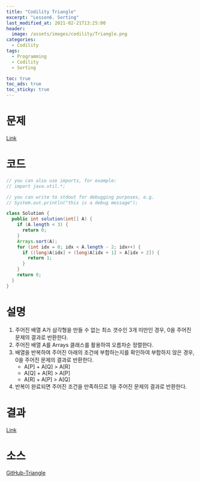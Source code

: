 ```yaml
---
title: "Codility Triangle"
excerpt: "Lesson6. Sorting"
last_modified_at: 2021-02-21T13:25:00
header:
  image: /assets/images/codility/Triangle.png
categories:
  - Codility
tags:
  - Programming
  - Codility
  - Sorting

toc: true
toc_ads: true
toc_sticky: true
---
```

# 문제
[Link](https://app.codility.com/programmers/lessons/6-sorting/triangle/)

# 코드
```java
// you can also use imports, for example:
// import java.util.*;

// you can write to stdout for debugging purposes, e.g.
// System.out.println("this is a debug message");

class Solution {
  public int solution(int[] A) {
    if (A.length < 3) {
      return 0;
    }
    Arrays.sort(A);
    for (int idx = 0; idx < A.length - 2; idx++) {
      if ((long)A[idx] + (long)A[idx + 1] > A[idx + 2]) {
        return 1;
      }
    }
    return 0;
  }
}
```

# 설명
1. 주어진 배열 A가 삼각형을 만들 수 없는 최소 갯수인 3개 미만인 경우, 0을 주어진 문제의 결과로 반환한다.
2. 주어진 배열 A를 Arrays 클래스를 활용하여 오름차순 정렬한다.
3. 배열을 반복하여 주어진 아래의 조건에 부합하는지를 확인하여 부합하지 않은 경우, 0을 주어진 문제의 결과로 반환한다.
    - A[P] + A[Q] > A[R]
    - A[Q] + A[R] > A[P]
    - A[R] + A[P] > A[Q]
4. 반복이 완료되면 주어진 조건을 만족하므로 1을 주어진 문제의 결과로 반환한다.

# 결과
[Link](https://app.codility.com/demo/results/trainingS8CWFP-THS/)

# 소스
[GitHub-Triangle](https://github.com/GracefulSoul/Sample/blob/master/src/main/java/gracefulsoul/codility/lesson06/Triangle.java)